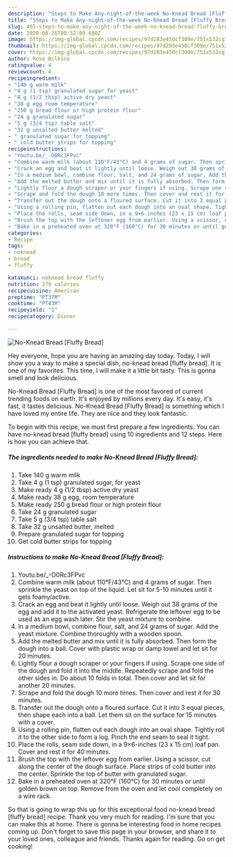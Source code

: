 ```yaml
---
description: "Steps to Make Any-night-of-the-week No-Knead Bread [Fluffy Bread]"
title: "Steps to Make Any-night-of-the-week No-Knead Bread [Fluffy Bread]"
slug: 465-steps-to-make-any-night-of-the-week-no-knead-bread-fluffy-bread
date: 2020-08-26T08:52:09.680Z
image: https://img-global.cpcdn.com/recipes/97d283e450cf309e/751x532cq70/no-knead-bread-fluffy-bread-recipe-main-photo.jpg
thumbnail: https://img-global.cpcdn.com/recipes/97d283e450cf309e/751x532cq70/no-knead-bread-fluffy-bread-recipe-main-photo.jpg
cover: https://img-global.cpcdn.com/recipes/97d283e450cf309e/751x532cq70/no-knead-bread-fluffy-bread-recipe-main-photo.jpg
author: Rose Wilkins
ratingvalue: 4
reviewcount: 4
recipeingredient:
- "140 g warm milk"
- "4 g (1 tsp) granulated sugar for yeast"
- "4 g (1/2 tbsp) active dry yeast"
- "38 g egg room temperature"
- "250 g bread flour or high protein flour"
- "24 g granulated sugar"
- "5 g (3/4 tsp) table salt"
- "32 g unsalted butter melted"
- " granulated sugar for topping"
- " cold butter strips for topping"
recipeinstructions:
- "Youtu.be/_-O0Rc3FPvc"
- "Combine warm milk (about 110°F/43°C) and 4 grams of sugar. Then sprinkle the yeast on top of the liquid. Let sit for 5-10 minutes until it gets foamy/active."
- "Crack an egg and beat it lightly until loose. Weigh out 38 grams of the egg and add it to the activated yeast. Refrigerate the leftover egg to be used as an egg wash later. Stir the yeast mixture to combine."
- "In a medium bowl, combine flour, salt, and 24 grams of sugar. Add the yeast mixture. Combine thoroughly with a wooden spoon."
- "Add the melted butter and mix until it is fully absorbed. Then form the dough into a ball. Cover with plastic wrap or damp towel and let sit for 20 minutes."
- "Lightly flour a dough scraper or your fingers if using. Scrape one side of the dough and fold it into the middle. Repeatedly scrape and fold the other sides in. Do about 10 folds in total. Then cover and let sit for another 20 minutes."
- "Scrape and fold the dough 10 more times. Then cover and rest it for 30 minutes."
- "Transfer out the dough onto a floured surface. Cut it into 3 equal pieces, then shape each into a ball. Let them sit on the surface for 15 minutes with a cover."
- "Using a rolling pin, flatten out each dough into an oval shape. Tightly roll it to the other side to form a log. Pinch the end seam to seal it tight."
- "Place the rolls, seam side down, in a 9×6-inches (23 x 15 cm) loaf pan. Cover and rest it for 40 minutes."
- "Brush the top with the leftover egg from earlier. Using a scissor, cut along the center of the dough surface. Place strips of cold butter into the center. Sprinkle the top of butter with granulated sugar."
- "Bake in a preheated oven at 320°F (160°C) for 30 minutes or until golden brown on top. Remove from the oven and let cool completely on a wire rack."
categories:
- Recipe
tags:
- noknead
- bread
- fluffy

katakunci: noknead bread fluffy 
nutrition: 279 calories
recipecuisine: American
preptime: "PT37M"
cooktime: "PT43M"
recipeyield: "1"
recipecategory: Dinner

---
```



![No-Knead Bread [Fluffy Bread]](https://img-global.cpcdn.com/recipes/97d283e450cf309e/751x532cq70/no-knead-bread-fluffy-bread-recipe-main-photo.jpg)

Hey everyone, hope you are having an amazing day today. Today, I will show you a way to make a special dish, no-knead bread [fluffy bread]. It is one of my favorites. This time, I will make it a little bit tasty. This is gonna smell and look delicious.

No-Knead Bread [Fluffy Bread] is one of the most favored of current trending foods on earth. It's enjoyed by millions every day. It's easy, it's fast, it tastes delicious. No-Knead Bread [Fluffy Bread] is something which I have loved my entire life. They are nice and they look fantastic.




To begin with this recipe, we must first prepare a few ingredients. You can have no-knead bread [fluffy bread] using 10 ingredients and 12 steps. Here is how you can achieve that.

<!--inarticleads1-->

##### The ingredients needed to make No-Knead Bread [Fluffy Bread]:

1. Take 140 g warm milk
1. Take 4 g (1 tsp) granulated sugar, for yeast
1. Make ready 4 g (1/2 tbsp) active dry yeast
1. Make ready 38 g egg, room temperature
1. Make ready 250 g bread flour or high protein flour
1. Take 24 g granulated sugar
1. Take 5 g (3/4 tsp) table salt
1. Take 32 g unsalted butter, melted
1. Prepare  granulated sugar for topping
1. Get  cold butter strips for topping




<!--inarticleads2-->

##### Instructions to make No-Knead Bread [Fluffy Bread]:

1. Youtu.be/_-O0Rc3FPvc
1. Combine warm milk (about 110°F/43°C) and 4 grams of sugar. Then sprinkle the yeast on top of the liquid. Let sit for 5-10 minutes until it gets foamy/active.
1. Crack an egg and beat it lightly until loose. Weigh out 38 grams of the egg and add it to the activated yeast. Refrigerate the leftover egg to be used as an egg wash later. Stir the yeast mixture to combine.
1. In a medium bowl, combine flour, salt, and 24 grams of sugar. Add the yeast mixture. Combine thoroughly with a wooden spoon.
1. Add the melted butter and mix until it is fully absorbed. Then form the dough into a ball. Cover with plastic wrap or damp towel and let sit for 20 minutes.
1. Lightly flour a dough scraper or your fingers if using. Scrape one side of the dough and fold it into the middle. Repeatedly scrape and fold the other sides in. Do about 10 folds in total. Then cover and let sit for another 20 minutes.
1. Scrape and fold the dough 10 more times. Then cover and rest it for 30 minutes.
1. Transfer out the dough onto a floured surface. Cut it into 3 equal pieces, then shape each into a ball. Let them sit on the surface for 15 minutes with a cover.
1. Using a rolling pin, flatten out each dough into an oval shape. Tightly roll it to the other side to form a log. Pinch the end seam to seal it tight.
1. Place the rolls, seam side down, in a 9×6-inches (23 x 15 cm) loaf pan. Cover and rest it for 40 minutes.
1. Brush the top with the leftover egg from earlier. Using a scissor, cut along the center of the dough surface. Place strips of cold butter into the center. Sprinkle the top of butter with granulated sugar.
1. Bake in a preheated oven at 320°F (160°C) for 30 minutes or until golden brown on top. Remove from the oven and let cool completely on a wire rack.




So that is going to wrap this up for this exceptional food no-knead bread [fluffy bread] recipe. Thank you very much for reading. I'm sure that you can make this at home. There is gonna be interesting food in home recipes coming up. Don't forget to save this page in your browser, and share it to your loved ones, colleague and friends. Thanks again for reading. Go on get cooking!
